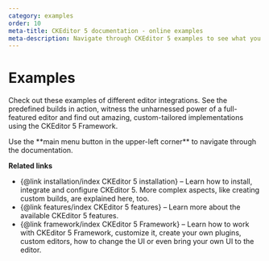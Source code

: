 ```yaml
---
category: examples
order: 10
meta-title: CKEditor 5 documentation - online examples
meta-description: Navigate through CKEditor 5 examples to see what you are able to create using this rich text editing framework.
---
```


# Examples

Check out these examples of different editor integrations. See the predefined builds in action, witness the unharnessed power of a full-featured editor and find out amazing, custom-tailored implementations using the CKEditor 5 Framework.

<span class="navigation-hint_mobile">
<info-box>
	Use the **main menu button in the upper-left corner** to navigate through the documentation.
</info-box>
</span>

**Related links**

 * {@link installation/index CKEditor 5 installation} &ndash; Learn how to install, integrate and configure CKEditor 5. More complex aspects, like creating custom builds, are explained here, too.
 * {@link features/index CKEditor 5 features} &ndash; Learn more about the available CKEditor 5 features.
 * {@link framework/index CKEditor 5 Framework} &ndash; Learn how to work with CKEditor 5 Framework, customize it, create your own plugins, custom editors, how to change the UI or even bring your own UI to the editor.
